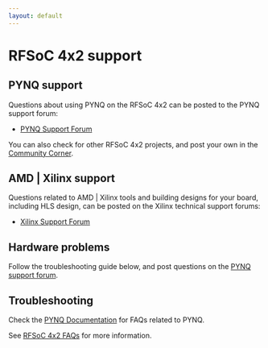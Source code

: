 ```yaml
---
layout: default
---
```


# RFSoC 4x2 support

## PYNQ support

Questions about using PYNQ on the RFSoC 4x2 can be posted to the PYNQ support forum:

* [PYNQ Support Forum](https://discuss.pynq.io/)

You can also check for other RFSoC 4x2 projects, and post your own in the [Community Corner](https://discuss.pynq.io/c/community-projects-chat/14). 


## AMD | Xilinx support

Questions related to AMD | Xilinx tools and building designs for your board, including HLS design, can be posted on the Xilinx technical support forums:

* [Xilinx Support Forum](https://forums.xilinx.com)


## Hardware problems

Follow the troubleshooting guide below, and post questions on the [PYNQ support forum](https://discuss.pynq.io/). 


## Troubleshooting

Check the [PYNQ Documentation](http://pynq.readthedocs.io/) for FAQs related to PYNQ. 


See [RFSoC 4x2 FAQs](./faqs.html) for more information.  
